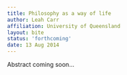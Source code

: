 ```yaml
---
title: Philosophy as a way of life
author: Leah Carr
affiliation: University of Queensland
layout: bite
status: 'forthcoming'
date: 13 Aug 2014
---
```


Abstract coming soon...